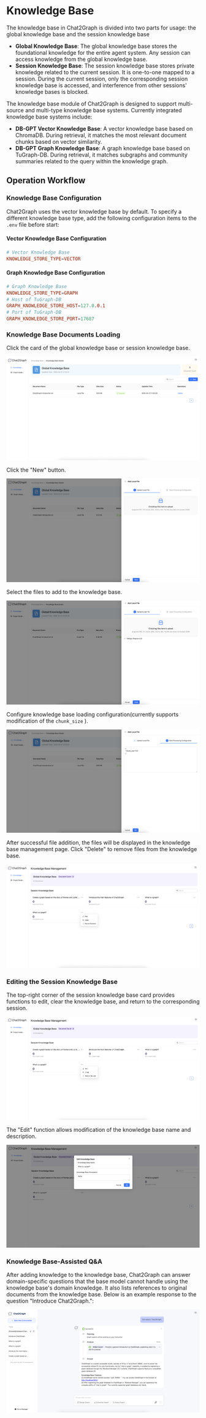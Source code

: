 # Knowledge Base

The knowledge base in Chat2Graph is divided into two parts for usage: the global knowledge base and the session knowledge base

+ **Global Knowledge Base**: The global knowledge base stores the foundational knowledge for the entire agent system. Any session can access knowledge from the global knowledge base.
+ **Session Knowledge Base**: The session knowledge base stores private knowledge related to the current session. It is one-to-one mapped to a session. During the current session, only the corresponding session knowledge base is accessed, and interference from other sessions' knowledge bases is blocked.

The knowledge base module of Chat2Graph is designed to support multi-source and multi-type knowledge base systems. Currently integrated knowledge base systems include:

+ **DB-GPT Vector Knowledge Base**: A vector knowledge base based on ChromaDB. During retrieval, it matches the most relevant document chunks based on vector similarity.
+ **DB-GPT Graph Knowledge Base**: A graph knowledge base based on TuGraph-DB. During retrieval, it matches subgraphs and community summaries related to the query within the knowledge graph.

## Operation Workflow

### Knowledge Base Configuration

Chat2Graph uses the vector knowledge base by default. To specify a different knowledge base type, add the following configuration items to the `.env` file before start:

#### Vector Knowledge Base Configuration

```toml
# Vector Knowledge Base
KNOWLEDGE_STORE_TYPE=VECTOR
```

#### Graph Knowledge Base Configuration

```toml
# Graph Knowledge Base
KNOWLEDGE_STORE_TYPE=GRAPH
# Host of TuGraph-DB
GRAPH_KNOWLEDGE_STORE_HOST=127.0.0.1
# Port of TuGraph-DB
GRAPH_KNOWLEDGE_STORE_PORT=17687
```

### Knowledge Base Documents Loading

Click the card of the global knowledge base or session knowledge base.

![alt text](../img/kb-management.png)

Click the "New" button.

![alt text](../img/kb-detail.png)

Select the files to add to the knowledge base.

![alt text](../img/kb-upload.png)

Configure knowledge base loading configuration(currently supports modification of the `chunk_size` ).

![alt text](../img/kb-parameter.png)

After successful file addition, the files will be displayed in the knowledge base management page. Click "Delete" to remove files from the knowledge base.

![alt text](../img/kb-delete.png)

### Editing the Session Knowledge Base

The top-right corner of the session knowledge base card provides functions to edit, clear the knowledge base, and return to the corresponding session.

![alt text](../img/kb-edit.png)

The "Edit" function allows modification of the knowledge base name and description.

![alt text](../img/kb-edit-name.png)

### Knowledge Base-Assisted Q&A

After adding knowledge to the knowledge base, Chat2Graph can answer domain-specific questions that the base model cannot handle using the knowledge base's domain knowledge. It also lists references to original documents from the knowledge base. Below is an example response to the question "Introduce Chat2Graph.":

![alt text](../img/kb-QA.png)
